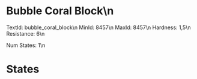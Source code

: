 # Bubble Coral Block\n
TextId: bubble_coral_block\n
MinId: 8457\n
MaxId: 8457\n
Hardness: 1,5\n
Resistance: 6\n

Num States: 1\n
# States
```

```